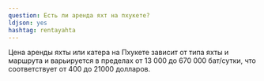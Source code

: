 ```yaml
---
question: Есть ли аренда яхт на пхукете?
ldjson: yes
hashtag: rentayahta
---
```


Цена аренды яхты или катера на Пхукете зависит от типа яхты и маршрута и варьируется в пределах от 13 000 до 670 000 бат/сутки, что соответствует от 400 до 21000 долларов.
